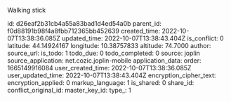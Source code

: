 Walking stick

id: d26eaf2b31cb4a55a83bad1d4ed54a0b
parent_id: f0d88191b98f4a8fbb712365bb452639
created_time: 2022-10-07T13:38:36.085Z
updated_time: 2022-10-07T13:38:43.404Z
is_conflict: 0
latitude: 44.14924167
longitude: 10.38757833
altitude: 74.7000
author: 
source_url: 
is_todo: 1
todo_due: 0
todo_completed: 0
source: joplin
source_application: net.cozic.joplin-mobile
application_data: 
order: 1665149916084
user_created_time: 2022-10-07T13:38:36.085Z
user_updated_time: 2022-10-07T13:38:43.404Z
encryption_cipher_text: 
encryption_applied: 0
markup_language: 1
is_shared: 0
share_id: 
conflict_original_id: 
master_key_id: 
type_: 1